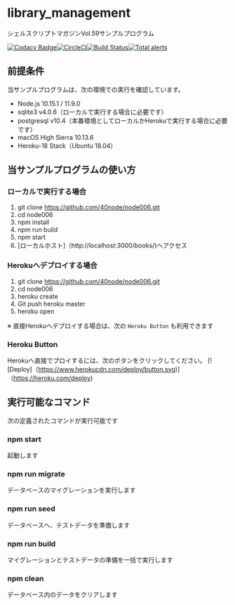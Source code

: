 # library_management
シェルスクリプトマガジンVol.59サンプルプログラム

[![Codacy Badge](https://api.codacy.com/project/badge/Grade/336194eac9d54b1abea23fda12544e74)](https://www.codacy.com/app/app107724887/node006?utm_source=github.com&amp;utm_medium=referral&amp;utm_content=40node/node006&amp;utm_campaign=Badge_Grade)[![CircleCI](https://circleci.com/gh/40node/node006.svg?style=svg)](https://circleci.com/gh/40node/node006)[![Build Status](https://travis-ci.org/40node/node006.svg?branch=master)](https://travis-ci.org/40node/node006)[![Total alerts](https://img.shields.io/lgtm/alerts/g/40node/node006.svg?logo=lgtm&logoWidth=18)](https://lgtm.com/projects/g/40node/node006/alerts/)

## 前提条件

当サンプルプログラムは、次の環境での実行を確認しています。

 - Node.js 10.15.1 / 11.9.0
 - sqlite3 v4.0.6（ローカルで実行する場合に必要です）
 - postgresql v10.4（本番環境としてローカルかHerokuで実行する場合に必要です）
 - macOS High Sierra 10.13.6
 - Heroku-18 Stack（Ubuntu 18.04）

## 当サンプルプログラムの使い方

### ローカルで実行する場合

1. git clone https://github.com/40node/node006.git
2. cd node006
3. npm install
4. npm run build
5. npm start
6. [ローカルホスト]（http://localhost:3000/books/)へアクセス

### Herokuへデプロイする場合

1. git clone https://github.com/40node/node006.git
2. cd node006
3. heroku create
4. Git push heroku master
5. heroku open

※ 直接Herokuへデプロイする場合は、次の `Heroku Button` も利用できます

### Heroku Button

Herokuへ直接でプロイするには、次のボタンをクリックしてください。
[![Deploy]（https://www.herokucdn.com/deploy/button.svg)]（https://heroku.com/deploy)

## 実行可能なコマンド

次の定義されたコマンドが実行可能です

### npm start

起動します

### npm run migrate

データベースのマイグレーションを実行します

### npm run seed

データベースへ、テストデータを準備します

### npm run build

マイグレーションとテストデータの準備を一括で実行します

### npm clean

データベース内のデータをクリアします
